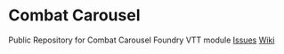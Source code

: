 # Combat Carousel
Public Repository for Combat Carousel Foundry VTT module
[Issues](issues)
[Wiki](wiki)
